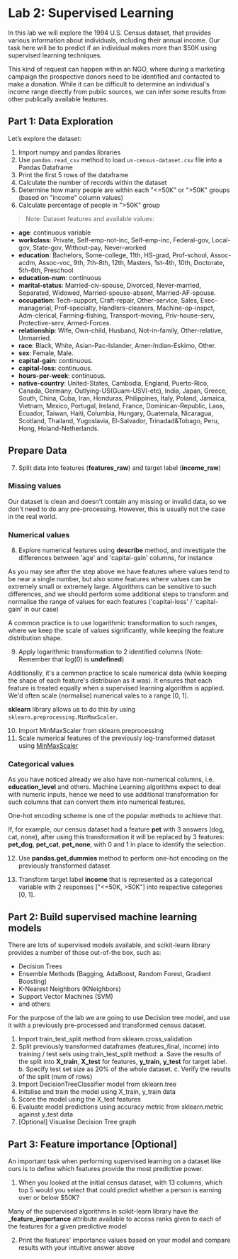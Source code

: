 # Lab 2: Supervised Learning

In this lab we will explore the 1994 U.S. Census dataset, that provides various information about individuals, including their annual income. Our task here will be to predict if an individual makes more than $50K using supervised learning techniques. 

This kind of request can happen within an NGO, where during a marketing campaign the prospective donors need to be identified and contacted to make a donation. While it can be difficult to determine an individual's income range directly from public sources, we can infer some results from other publically available features.

## Part 1: Data Exploration

Let’s explore the dataset:

1. Import numpy and pandas libraries
2. Use `pandas.read_csv` method to load `us-census-dataset.csv` file into a Pandas Dataframe 
3. Print the first 5 rows of the dataframe
4. Calculate the number of records within the dataset
5. Determine how many people are within each "<=50K" or ">50K" groups (based on "income" column values)
6. Calculate percentage of people in ">50K" group

> Note: Dataset features and available values: 
* **age**: continuous variable
* **workclass**: Private, Self-emp-not-inc, Self-emp-inc, Federal-gov, Local-gov, State-gov, Without-pay, Never-worked
* **education**: Bachelors, Some-college, 11th, HS-grad, Prof-school, Assoc-acdm, Assoc-voc, 9th, 7th-8th, 12th, Masters, 1st-4th, 10th, Doctorate, 5th-6th, Preschool
* **education-num**: continuous
* **marital-status**: Married-civ-spouse, Divorced, Never-married, Separated, Widowed, Married-spouse-absent, Married-AF-spouse.
* **occupation**: Tech-support, Craft-repair, Other-service, Sales, Exec-managerial, Prof-specialty, Handlers-cleaners, Machine-op-inspct, Adm-clerical, Farming-fishing, Transport-moving, Priv-house-serv, Protective-serv, Armed-Forces.
* **relationship**: Wife, Own-child, Husband, Not-in-family, Other-relative, Unmarried.
* **race**: Black, White, Asian-Pac-Islander, Amer-Indian-Eskimo, Other.
* **sex**: Female, Male.
* **capital-gain**: continuous.
* **capital-loss**: continuous.
* **hours-per-week**: continuous.
* **native-country**: United-States, Cambodia, England, Puerto-Rico, Canada, Germany, Outlying-US(Guam-USVI-etc), India, Japan, Greece, South, China, Cuba, Iran, Honduras, Philippines, Italy, Poland, Jamaica, Vietnam, Mexico, Portugal, Ireland, France, Dominican-Republic, Laos, Ecuador, Taiwan, Haiti, Columbia, Hungary, Guatemala, Nicaragua, Scotland, Thailand, Yugoslavia, El-Salvador, Trinadad&Tobago, Peru, Hong, Holand-Netherlands.

## Prepare Data

7. Split data into features (**features_raw**) and target label (**income_raw**)

### Missing values
Our dataset is clean and doesn't contain any missing or invalid data, so we don't need to do any pre-processing. 
However, this is usually not the case in the real world.

### Numerical values

8. Explore numerical features using **describe** method, and investigate the differences between 'age' and 'capital-gain' columns, for instance

As you may see after the step above we have features where values tend to be near a single number, but also some features where values can be extremely small or extremely large. Algorithms can be sensitive to such differences, and we should perform some additional steps to transform and normalise the range of values for each features ('capital-loss' / 'capital-gain' in our case)

A common practice is to use logarithmic transformation to such ranges, where we keep the scale of values significantly, while keeping the feature distribution shape. 

9. Apply logarithmic transformation to 2 identified columns (Note: Remember that log(0) is **undefined**)

Additionally, it's a common practice to scale numerical data (while keeping the shape of each feature's distribuion as it was). It ensures that each feature is treated equally when a supervised learning algorithm is applied. We'd often scale (normalise) numerical vales to a range [0, 1]. 

**sklearn** library allows us to do this by using `sklearn.preprocessing.MinMaxScaler`.

10. Import MinMaxScaler from sklearn.preprocessing
11. Scale numerical features of the previously log-transformed dataset using [MinMaxScaler](http://scikit-learn.org/stable/modules/generated/sklearn.preprocessing.MinMaxScaler.html)


### Categorical values

As you have noticed already we also have non-numerical columns, i.e. **education_level** and others. Machine Learning algorithms expect to deal with numeric inputs, hence we need to use additional transformation for such columns that can convert them into numerical features. 

One-hot encoding scheme is one of the popular methods to achieve that.

If, for example, our census dataset had a feature **pet** with 3 answers (dog, cat, none), after using this transformation it will be replaced by 3 features: **pet_dog**, **pet_cat**, **pet_none**, with 0 and 1 in place to identify the selection.

12. Use **pandas.get_dummies** method to perform one-hot encoding on the previously transformed dataset

13. Transform target label **income** that is represented as a categorical variable with 2 responses ["<=50K, >50K"] into respective categories [0, 1].


## Part 2: Build supervised machine learning models

There are lots of supervised models available, and scikit-learn library provides a number of those out-of-the box, such as:
* Decision Trees
* Ensemble Methods (Bagging, AdaBoost, Random Forest, Gradient Boosting)
* K-Nearest Neighbors (KNeighbors)
* Support Vector Machines (SVM)
* and others

For the purpose of the lab we are going to use Decision tree model, and use it with a previously pre-processed and transformed census dataset.

1. Import train_test_split method from sklearn.cross_validation 
2. Split previously transformed dataframes (features_final, income) into training / test sets using train_test_split method:
    a. Save the results of the split into **X_train**, **X_test** for features, **y_train**, **y_test** for target label. 
    b. Specify test set size as 20% of the whole dataset.
    c. Verify the results of the split (num of rows)
3. Import DecisionTreeClassifier model from sklearn.tree
4. Initalise and train the model using X_train, y_train data
5. Score the model using the X_test features
6. Evaluate model predictions using accuracy metric from sklearn.metric against y_test data
7. [Optional] Visualise Decision Tree graph

## Part 3: Feature importance [Optional]
An important task when performing supervised learning on a dataset like ours is to define which features provide the most predictive power. 

1. When you looked at the initial census dataset, with 13 columns, which top 5 would you select that could predict whether a person is earning over or below $50K?

Many of the supervised algorithms in scikit-learn library have the **_feature_importance** attribute available to access ranks given to each of the features for a given predictive model 

2. Print the features' importance values based on your model and compare results with your intuitive answer above
